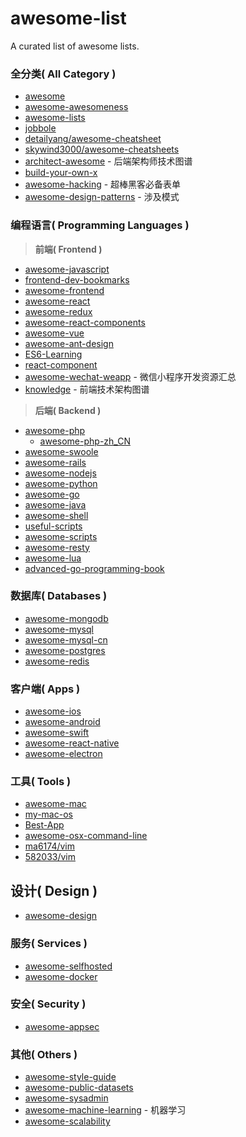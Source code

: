 # awesome-list
A curated list of awesome lists.

### 全分类( All Category )

- [awesome](https://github.com/sindresorhus/awesome)
- [awesome-awesomeness](https://github.com/bayandin/awesome-awesomeness)
- [awesome-lists](https://github.com/jnv/lists)
- [jobbole](https://github.com/jobbole)
- [detailyang/awesome-cheatsheet](https://github.com/detailyang/awesome-cheatsheet)
- [skywind3000/awesome-cheatsheets](https://github.com/skywind3000/awesome-cheatsheets)
- [architect-awesome](https://github.com/xingshaocheng/architect-awesome) - 后端架构师技术图谱
- [build-your-own-x](https://github.com/danistefanovic/build-your-own-x) 
- [awesome-hacking](https://github.com/sunnyelf/awesome-hacking) - 超棒黑客必备表单
- [awesome-design-patterns](https://github.com/DovAmir/awesome-design-patterns) - 涉及模式

### 编程语言( Programming Languages )

>**前端( Frontend )**

- [awesome-javascript](https://github.com/sorrycc/awesome-javascript)
- [frontend-dev-bookmarks](https://github.com/dypsilon/frontend-dev-bookmarks)
- [awesome-frontend](https://github.com/JingwenTian/awesome-frontend)
- [awesome-react](https://github.com/enaqx/awesome-react)
- [awesome-redux](https://github.com/xgrommx/awesome-redux)
- [awesome-react-components](https://github.com/brillout/awesome-react-components)
- [awesome-vue](https://github.com/vuejs/awesome-vue)
- [awesome-ant-design](https://github.com/websemantics/awesome-ant-design)
- [ES6-Learning](https://github.com/ericdouglas/ES6-Learning)
- [react-component](https://github.com/react-component)
- [awesome-wechat-weapp](https://github.com/justjavac/awesome-wechat-weapp) - 微信小程序开发资源汇总
- [knowledge](https://github.com/f2e-awesome/knowledge) - 前端技术架构图谱

>**后端( Backend )**

- [awesome-php](https://github.com/ziadoz/awesome-php)
  - [awesome-php-zh_CN](https://github.com/CraryPrimitiveMan/awesome-php-zh_CN)
- [awesome-swoole](https://github.com/yannsun/awesome-swoole)
- [awesome-rails](https://github.com/ekremkaraca/awesome-rails)
- [awesome-nodejs](https://github.com/sindresorhus/awesome-nodejs)
- [awesome-python](https://github.com/vinta/awesome-python)
- [awesome-go](https://github.com/avelino/awesome-go)
- [awesome-java](https://github.com/akullpp/awesome-java)
- [awesome-shell](https://github.com/alebcay/awesome-shell)
- [useful-scripts](https://github.com/oldratlee/useful-scripts)
- [awesome-scripts](https://github.com/superhj1987/awesome-scripts)
- [awesome-resty](https://github.com/bungle/awesome-resty)
- [awesome-lua](https://github.com/LewisJEllis/awesome-lua)
- [advanced-go-programming-book](https://github.com/chai2010/advanced-go-programming-book)

### 数据库( Databases )

- [awesome-mongodb](https://github.com/ramnes/awesome-mongodb)
- [awesome-mysql](http://shlomi-noach.github.io/awesome-mysql)
- [awesome-mysql-cn](https://github.com/jobbole/awesome-mysql-cn)
- [awesome-postgres](https://github.com/dhamaniasad/awesome-postgres)
- [awesome-redis](https://github.com/JamzyWang/awesome-redis)

### 客户端( Apps )

- [awesome-ios](https://github.com/vsouza/awesome-ios)
- [awesome-android](https://github.com/snowdream/awesome-android)
- [awesome-swift](https://github.com/matteocrippa/awesome-swift)
- [awesome-react-native](https://github.com/jondot/awesome-react-native)
- [awesome-electron](https://github.com/sindresorhus/awesome-electron)

### 工具( Tools )

- [awesome-mac](https://github.com/jaywcjlove/awesome-mac)
- [my-mac-os](https://github.com/nikitavoloboev/my-mac-os)
- [Best-App](https://github.com/hzlzh/Best-App)
- [awesome-osx-command-line](https://github.com/herrbischoff/awesome-osx-command-line)
- [ma6174/vim](https://github.com/ma6174/vim)
- [582033/vim](https://github.com/582033/vim)

## 设计( Design )

- [awesome-design](https://github.com/gztchan/awesome-design)

### 服务( Services )

- [awesome-selfhosted](https://github.com/Kickball/awesome-selfhosted)
- [awesome-docker](https://github.com/veggiemonk/awesome-docker)

### 安全( Security )

- [awesome-appsec](https://github.com/paragonie/awesome-appsec)

### 其他( Others )

- [awesome-style-guide](https://github.com/kciter/awesome-style-guide)
- [awesome-public-datasets](https://github.com/caesar0301/awesome-public-datasets)
- [awesome-sysadmin](https://github.com/kahun/awesome-sysadmin)
- [awesome-machine-learning](https://github.com/josephmisiti/awesome-machine-learning/) - 机器学习
- [awesome-scalability](https://github.com/binhnguyennus/awesome-scalability)

